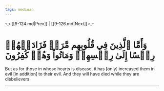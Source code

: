 ```yaml
---
tags: medinan
---
```


👈 [[9-124.md|Prev]] | [[9-126.md|Next]] 👉

# وَأَمَّا ٱلَّذِينَ فِي قُلُوبِهِم مَّرَضٞ فَزَادَتۡهُمۡ رِجۡسًا إِلَىٰ رِجۡسِهِمۡ وَمَاتُواْ وَهُمۡ كَٰفِرُونَ

But as for those in whose hearts is disease, it has [only] increased them in evil [in addition] to their evil. And they will have died while they are disbelievers

---

